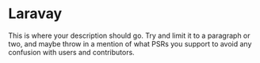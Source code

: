 # Laravay

This is where your description should go. Try and limit it to a paragraph or two, and maybe throw in a mention of what
PSRs you support to avoid any confusion with users and contributors.
